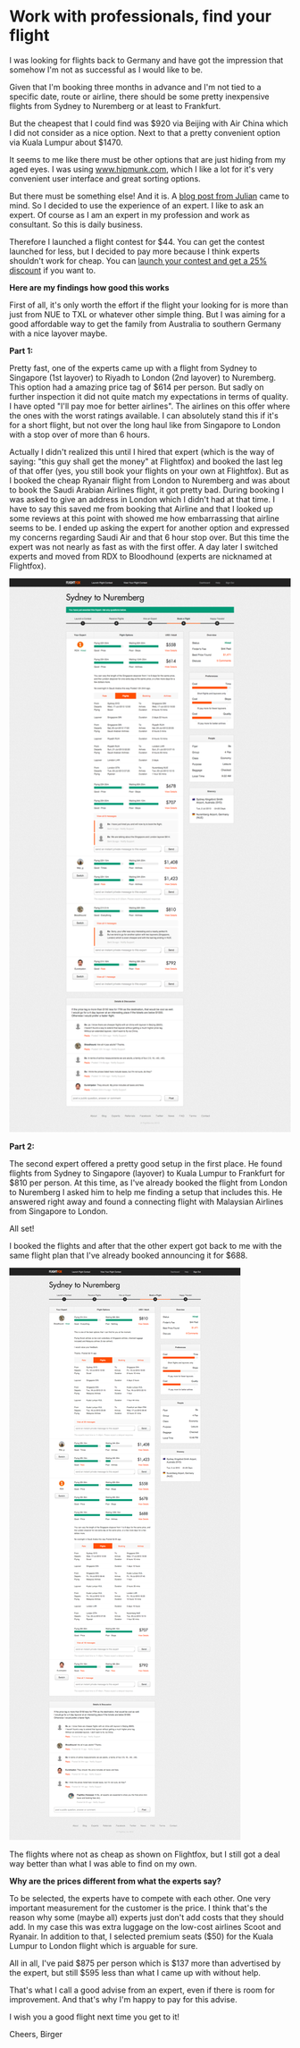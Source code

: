 Work with professionals, find your flight
=========================================

I was looking for flights back to Germany and have got the impression that somehow I'm not as successful as I would like to be.

Given that I'm booking three months in advance and I'm not tied to a specific date, route or airline, there should be some pretty inexpensive flights from Sydney to Nuremberg or at least to Frankfurt. 

But the cheapest that I could find was $920 via Beijing with Air China which I did not consider as a nice option. Next to that a pretty convenient option via Kuala Lumpur about $1470.

It seems to me like there must be other options that are just hiding from my aged eyes. I was using <a href="http://www.hipmunk.com" title="hipmunk" target="_blank">www.hipmunk.com</a>, which I like a lot for it's very convenient user interface and great sorting options. 

But there must be something else! And it is. A <a href="http://www.longtimeout.com/2012/05/18/ausschreibungsplattform-fuer-flugsuchen/" title="Ausschreibungsplattform für Flugsuchen" target="_blank">blog post from Julian</a> came to mind. So I decided to use the experience of an expert. I like to ask an expert. Of course as I am an expert in my profession and work as consultant. So this is daily business. 

Therefore I launched a flight contest for $44. You can get the contest launched for less, but I decided to pay more because I think experts shouldn't work for cheap. You can <a href="https://flightfox.com/?referral=49456" title="Flightfox" target="_blank">launch your contest and get a 25% discount</a> if you want to.

<strong>Here are my findings how good this works</strong>

First of all, it's only worth the effort if the flight your looking for is more than just from NUE to TXL or whatever other simple thing. But I was aiming for a good affordable way to get the family from Australia to southern Germany with a nice layover maybe.

<strong>Part 1:</strong>

Pretty fast, one of the experts came up with a flight from Sydney to Singapore (1st layover) to Riyadh to London (2nd layover) to Nuremberg. This option had a amazing price tag of $614 per person. But sadly on further inspection it did not quite match my expectations in terms of quality. I have opted "I'll pay moe for better airlines". The airlines on this offer where the ones with the worst ratings available. I can absolutely stand this if it's for a short flight, but not over the long haul like from Singapore to London with a stop over of more than 6 hours.

Actually I didn't realized this until I hired that expert (which is the way of saying: "this guy shall get the money" at Flightfox) and booked the last leg of that offer (yes, you still book your flights on your own at Flightfox). But as I booked the cheap Ryanair flight from London to Nuremberg and was about to book the Saudi Arabian Airlines flight, it got pretty bad. During booking I was asked to give an address in London which I didn't had at that time. I have to say this saved me from booking that Airline and that I looked up some reviews at this point with showed me how embarrassing that airline seems to be. I ended up asking the expert for another option and expressed my concerns regarding Saudi Air and that 6 hour stop over. But this time the expert was not nearly as fast as with the first offer. A day later I switched experts and moved from RDX to Bloodhound (experts are nicknamed at Flightfox). 

![first choice](https://github.com/bs-github/Work-with-professionals--find-your-flight/raw/master/Flights%20from%20Sydney%20to%20Nuremberg%20-%201st%20try.png)

<strong>Part 2:</strong>

The second expert offered a pretty good setup in the first place. He found flights from Sydney to Singapore (layover) to Kuala Lumpur to Frankfurt for $810 per person. At this time, as I've already booked the flight from London to Nuremberg I asked him to help me finding a setup that includes this. He answered right away and found a connecting flight with Malaysian Airlines from Singapore to London.

All set! 

I booked the flights and after that the other expert got back to me with the same flight plan that I've already booked announcing it for $688.

![first choice](https://github.com/bs-github/Work-with-professionals--find-your-flight/raw/master/Flights%20from%20Sydney%20to%20Nuremberg%20-%20finaly%20chosen.png)

The flights where not as cheap as shown on Flightfox, but I still got a deal way better than what I was able to find on my own. 

<strong>Why are the prices different from what the experts say?</strong>

To be selected, the experts have to compete with each other. One very important measurement for the customer is the price. I think that's the reason why some (maybe all) experts just don't add costs that they should add. In my case this was extra luggage on the low-cost airlines Scoot and Ryanair. In addition to that, I selected premium seats ($50) for the Kuala Lumpur to London flight which is arguable for sure.

All in all, I've paid $875 per person which is $137 more than advertised by the expert, but still $595 less than what I came up with without help. 

That's what I call a good advise from an expert, even if there is room for improvement. And that's why I'm happy to pay for this advise.

I wish you a good flight next time you get to it!

Cheers,
Birger
